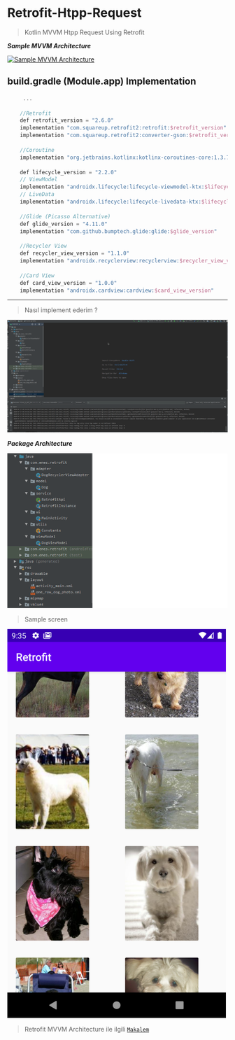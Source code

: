 # Retrofit-Htpp-Request
> Kotlin MVVM Htpp Request Using Retrofit

***Sample MVVM Architecture***

[![Sample MVVM Architecture](https://androidwave.com/wp-content/uploads/2019/05/mvvm-architecture-app-in-android.png)]()

## build.gradle (Module.app) Implementation

```kotlin
     ...
     
    //Retrofit
    def retrofit_version = "2.6.0"
    implementation "com.squareup.retrofit2:retrofit:$retrofit_version"
    implementation "com.squareup.retrofit2:converter-gson:$retrofit_version"

    //Coroutine
    implementation "org.jetbrains.kotlinx:kotlinx-coroutines-core:1.3.7"

    def lifecycle_version = "2.2.0"
    // ViewModel
    implementation "androidx.lifecycle:lifecycle-viewmodel-ktx:$lifecycle_version"
    // LiveData
    implementation "androidx.lifecycle:lifecycle-livedata-ktx:$lifecycle_version"

    //Glide (Picasso Alternative)
    def glide_version = "4.11.0"
    implementation "com.github.bumptech.glide:glide:$glide_version"

    //Recycler View
    def recycler_view_version = "1.1.0"
    implementation "androidx.recyclerview:recyclerview:$recycler_view_version"

    //Card View
    def card_view_version = "1.0.0"
    implementation "androidx.cardview:cardview:$card_view_version"
```

---

> Nasıl implement ederim ?

<img src="/images/implemetation.gif"/> 

***Package Architecture***

<img src="/images/retrofitPackageYapısı.png"/> 

> Sample screen

<img src="/images/retrofitOutput.png" width="500"/> 

> Retrofit MVVM Architecture ile ilgili <a href="https://medium.com/hardwareandro/android-kotlin-retrofit-2-kurulumu-ve-http-request-mvvm-1-832e6cdd5bf5" target="_blank">`Makalem`</a>
